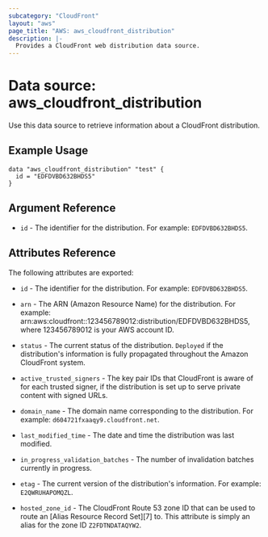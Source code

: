```yaml
---
subcategory: "CloudFront"
layout: "aws"
page_title: "AWS: aws_cloudfront_distribution"
description: |-
  Provides a CloudFront web distribution data source.
---
```


# Data source: aws_cloudfront_distribution

Use this data source to retrieve information about a CloudFront distribution.

## Example Usage

```hcl
data "aws_cloudfront_distribution" "test" {
  id = "EDFDVBD632BHDS5"
}

```

## Argument Reference

  * `id` - The identifier for the distribution. For example: `EDFDVBD632BHDS5`.

## Attributes Reference

The following attributes are exported:

  * `id` - The identifier for the distribution. For example: `EDFDVBD632BHDS5`.

  * `arn` - The ARN (Amazon Resource Name) for the distribution. For example: arn:aws:cloudfront::123456789012:distribution/EDFDVBD632BHDS5, where 123456789012 is your AWS account ID.

  * `status` - The current status of the distribution. `Deployed` if the
    distribution's information is fully propagated throughout the Amazon
    CloudFront system.

  * `active_trusted_signers` - The key pair IDs that CloudFront is aware of for
    each trusted signer, if the distribution is set up to serve private content
    with signed URLs.

  * `domain_name` - The domain name corresponding to the distribution. For
    example: `d604721fxaaqy9.cloudfront.net`.

  * `last_modified_time` - The date and time the distribution was last modified.

  * `in_progress_validation_batches` - The number of invalidation batches
    currently in progress.

  * `etag` - The current version of the distribution's information. For example:
    `E2QWRUHAPOMQZL`.

  * `hosted_zone_id` - The CloudFront Route 53 zone ID that can be used to
     route an [Alias Resource Record Set][7] to. This attribute is simply an
     alias for the zone ID `Z2FDTNDATAQYW2`.
